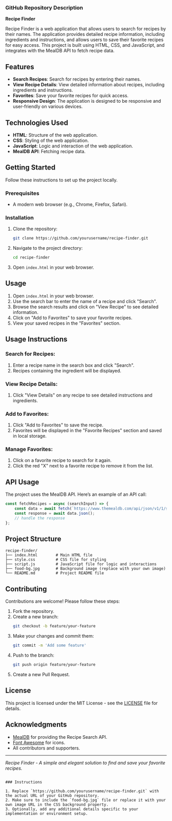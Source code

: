 ### GitHub Repository Description

**Recipe Finder**

Recipe Finder is a web application that allows users to search for recipes by their names. The application provides detailed recipe information, including ingredients and instructions, and allows users to save their favorite recipes for easy access. This project is built using HTML, CSS, and JavaScript, and integrates with the MealDB API to fetch recipe data.


## Features

- **Search Recipes**: Search for recipes by entering their names.
- **View Recipe Details**: View detailed information about recipes, including ingredients and instructions.
- **Favorites**: Save your favorite recipes for quick access.
- **Responsive Design**: The application is designed to be responsive and user-friendly on various devices.

## Technologies Used

- **HTML**: Structure of the web application.
- **CSS**: Styling of the web application.
- **JavaScript**: Logic and interaction of the web application.
- **MealDB API**: Fetching recipe data.

## Getting Started

Follow these instructions to set up the project locally.

### Prerequisites

- A modern web browser (e.g., Chrome, Firefox, Safari).

### Installation

1. Clone the repository:
   ```bash
   git clone https://github.com/yourusername/recipe-finder.git
   ```
2. Navigate to the project directory:
   ```bash
   cd recipe-finder
   ```
3. Open `index.html` in your web browser.

## Usage

1. Open `index.html` in your web browser.
2. Use the search bar to enter the name of a recipe and click "Search".
3. Browse the search results and click on "View Recipe" to see detailed information.
4. Click on "Add to Favorites" to save your favorite recipes.
5. View your saved recipes in the "Favorites" section.

## Usage Instructions

### Search for Recipes:

1. Enter a recipe name in the search box and click "Search".
2. Recipes containing the ingredient will be displayed.

### View Recipe Details:

1. Click "View Details" on any recipe to see detailed instructions and ingredients.

### Add to Favorites:

1. Click "Add to Favorites" to save the recipe.
2. Favorites will be displayed in the "Favorite Recipes" section and saved in local storage.

### Manage Favorites:

1. Click on a favorite recipe to search for it again.
2. Click the red "X" next to a favorite recipe to remove it from the list.

## API Usage

The project uses the MealDB API. Here’s an example of an API call:

```javascript
const fetchRecipes = async (searchInput) => {
    const data = await fetch(`https://www.themealdb.com/api/json/v1/1/search.php?s=${searchInput}`);
    const response = await data.json();
    // handle the response
};
```

## Project Structure

```
recipe-finder/
├── index.html        # Main HTML file
├── style.css         # CSS file for styling
├── script.js         # JavaScript file for logic and interactions
├── food-bg.jpg       # Background image (replace with your own image)
└── README.md         # Project README file
```

## Contributing

Contributions are welcome! Please follow these steps:

1. Fork the repository.
2. Create a new branch:
   ```bash
   git checkout -b feature/your-feature
   ```
3. Make your changes and commit them:
   ```bash
   git commit -m 'Add some feature'
   ```
4. Push to the branch:
   ```bash
   git push origin feature/your-feature
   ```
5. Create a new Pull Request.

## License

This project is licensed under the MIT License - see the [LICENSE](LICENSE) file for details.

## Acknowledgments

- [MealDB](https://www.themealdb.com/) for providing the Recipe Search API.
- [Font Awesome](https://fontawesome.com/) for icons.
- All contributors and supporters.

---

*Recipe Finder - A simple and elegant solution to find and save your favorite recipes.*
```

### Instructions

1. Replace `https://github.com/yourusername/recipe-finder.git` with the actual URL of your GitHub repository.
2. Make sure to include the `food-bg.jpg` file or replace it with your own image URL in the CSS background property.
3. Optionally, add any additional details specific to your implementation or environment setup.
